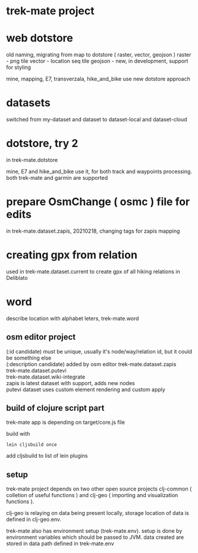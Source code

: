 # trek-mate project

# web dotstore

old naming, migrating from map to dotstore ( raster, vector, geojson )
raster - png tile
vector - location seq tile
geojson - new, in development, support for styling

mine, mapping, E7, transverzala, hike_and_bike use new dotstore approach

# datasets

switched from my-dataset and dataset to dataset-local and dataset-cloud

# dotstore, try 2
in trek-mate.dotstore

mine, E7 and hike_and_bike use it, for both track and waypoints processing. both trek-mate and garmin are supported

# prepare OsmChange ( osmc ) file for edits
in trek-mate.dataset.zapis, 20210218, changing tags for zapis mapping  

# creating gpx from relation
used in trek-mate.dataset.current to create gpx of all hiking relations in Deliblato  

# word
describe location with alphabet leters, trek-mate.word

## osm editor project
(:id candidate) must be unique, usually it's node/way/relation id, but it could be something else  
(:description candidate) added by osm editor
trek-mate.dataset.zapis  
trek-mate.dataset.putevi  
trek-mate.dataset.wiki-integrate  
zapis is latest dataset with support, adds new nodes  
putevi dataset uses custom element rendering and custom apply  

## build of clojure script part
trek-mate app is depending on target/core.js file

build with
```
lein cljsbuild once
```

add cljsbuild to list of lein plugins

## setup
trek-mate project depends on two other open source projects clj-common ( colletion of useful functions ) and clj-geo ( importing and visualization functions ).

clj-geo is relaying on data being present locally, storage location of data is defined in clj-geo.env.

trek-mate also has environment setup (trek-mate.env). setup is done by environment variables which should be passed to JVM. data created are stored in data path defined in trek-mate.env
